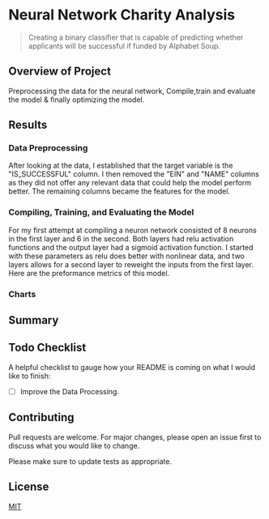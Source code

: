 # Neural Network Charity Analysis

> Creating a binary classifier that is capable of predicting whether applicants will be successful if funded by Alphabet Soup.

## Overview of Project

Preprocessing the data for the neural network, Compile,train and evaluate the model & finally optimizing the model.

## Results

### Data Preprocessing
After looking at the data, I established that the target variable is the "IS_SUCCESSFUL" column. I then removed the "EIN" and "NAME" columns as they did not offer any relevant data that could help the model perform better. The remaining columns became the features for the model.

### Compiling, Training, and Evaluating the Model
For my first attempt at compiling a neuron network consisted of 8 neurons in the first layer and 6 in the second. Both layers had relu activation functions and the output layer had a sigmoid activation function. I started with these parameters as relu does better with nonlinear data, and two layers allows for a second layer to reweight the inputs from the first layer. Here are the preformance metrics of this model.

### Charts

## Summary



## Todo Checklist

A helpful checklist to gauge how your README is coming on what I would like to finish:

- [ ] Improve the Data Processing.

## Contributing

Pull requests are welcome. For major changes, please open an issue first to discuss what you would like to change.

Please make sure to update tests as appropriate.

## License

[MIT](https://choosealicense.com/licenses/mit/)
